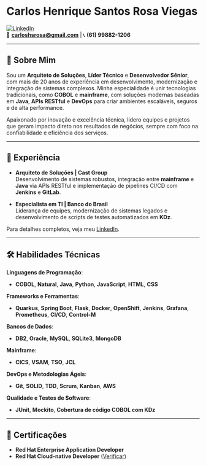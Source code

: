 # Carlos Henrique Santos Rosa Viegas  

[![LinkedIn](https://img.shields.io/badge/LinkedIn-blue?style=flat-square&logo=linkedin&logoColor=white)](https://www.linkedin.com/in/carloshsrosa/)  
📧 **carloshsrosa@gmail.com** | 📞 **(61) 99882-1206**

---

## 🚀 Sobre Mim  

Sou um **Arquiteto de Soluções**, **Líder Técnico** e **Desenvolvedor Sênior**, com mais de 20 anos de experiência em desenvolvimento, modernização e integração de sistemas complexos. Minha especialidade é unir tecnologias tradicionais, como **COBOL** e **mainframe**, com soluções modernas baseadas em **Java**, **APIs RESTful** e **DevOps** para criar ambientes escaláveis, seguros e de alta performance.  

Apaixonado por inovação e excelência técnica, lidero equipes e projetos que geram impacto direto nos resultados de negócios, sempre com foco na confiabilidade e eficiência dos serviços.

---

## 💼 Experiência  

- **Arquiteto de Soluções | Cast Group**  
  Desenvolvimento de sistemas robustos, integração entre **mainframe** e **Java** via APIs RESTful e implementação de pipelines CI/CD com **Jenkins** e **GitLab**.  

- **Especialista em TI | Banco do Brasil**  
  Liderança de equipes, modernização de sistemas legados e desenvolvimento de scripts de testes automatizados em **KDz**.

Para detalhes completos, veja meu [LinkedIn](https://www.linkedin.com/in/carloshsrosa/).

---

## 🛠️ Habilidades Técnicas  

**Linguagens de Programação**:  
- **COBOL**, **Natural**, **Java**, **Python**, **JavaScript**, **HTML**, **CSS**  

**Frameworks e Ferramentas**:  
- **Quarkus**, **Spring Boot**, **Flask**, **Docker**, **OpenShift**, **Jenkins**, **Grafana**, **Prometheus**, **CI/CD**, **Control-M**  

**Bancos de Dados**:  
- **DB2**, **Oracle**, **MySQL**, **SQLite3**, **MongoDB**

**Mainframe**:  
- **CICS**, **VSAM**, **TSO**, **JCL**

**DevOps e Metodologias Ágeis**:  
- **Git**, **SOLID**, **TDD**, **Scrum**, **Kanban**, **AWS**

**Qualidade e Testes de Software**:  
- **JUnit**, **Mockito**, **Cobertura de código COBOL com KDz**

---

## 🌟 Certificações  

- **Red Hat Enterprise Application Developer**  
- **Red Hat Cloud-native Developer** ([Verificar](https://rhtapps.redhat.com/verify?certId=230-143-489))  

<!--
---

## 📚 Projetos em Destaque  

### 📌 [Java 21 Complete Course](https://github.com/carloshsrosa/java-21-course)  
Um curso completo, cobrindo desde o básico até conceitos avançados de **Java 21**, com foco em **boas práticas** e **design patterns**.  

### 📌 [Mainframe Modernization](https://github.com/carloshsrosa/mainframe-modernization)  
Exemplos de integração entre **mainframe** e **APIs RESTful** utilizando **Java** e **DB2**, otimizando desempenho e confiabilidade.  

---

## 📝 Contato  

📧 **carloshsrosa@gmail.com**  
📞 **(61) 99882-1206**  
[LinkedIn](https://www.linkedin.com/in/carloshsrosa/)  
-->



<!-- ### Hi! How are you?  👋

- 🔭 I’m currently working on **Cast Group**
- 🌱 I'm improving my **frontend** skills
- 📫 How to reach me: **carloshsrosa@gmail.com** and **https://www.linkedin.com/in/carloshsrosa/**

**Technologies/Tools:**

![Git](https://img.shields.io/badge/-Git-000?&logo=git)
![GitHub](https://img.shields.io/badge/-GitHub-000000?&logo=github)
![Linux](https://img.shields.io/badge/-Linux-000?&logo=Linux&logoColor=FCC624)
![Shell](https://img.shields.io/badge/-Shell-000?&logo=gnubash)
![HTML5](https://img.shields.io/badge/-HTML5-000?&logo=html5)
![CSS3](https://img.shields.io/badge/-CSS-000?&logo=css3&logoColor=1572B6)
![Java](https://img.shields.io/badge/-Java-000000?style=flat&logo=oracle&logoColor=F80000)
![Quarkus](https://img.shields.io/badge/-Quarkus-000?&logo=Quarkus)
![Swagger](https://img.shields.io/badge/-Swagger-000?&logo=Swagger)
![Docker](https://img.shields.io/badge/-Docker-000?&logo=Docker)
![Kubernetes](https://img.shields.io/badge/-Kubernetes-000?&logo=Kubernetes)
![Terraform](https://img.shields.io/badge/-Terraform-000?&logo=Terraform&logoColor=7B42BC)
![Jenkins](https://img.shields.io/badge/-Jenkins-000?&logo=Jenkins)
![Prometheus](https://img.shields.io/badge/-Prometheus-000?&logo=Prometheus)
![Grafana](https://img.shields.io/badge/-Grafana-000?&logo=grafana)
![DigitalOcean](https://img.shields.io/badge/-DigitalOcean-000?&logo=DigitalOcean)
![Eclipse](https://img.shields.io/badge/-Eclipse-000?&logo=Eclipse)
![VSCode](https://img.shields.io/badge/-VSCode-000?&logo=Visual%20Studio%20Code&logoColor=007ACC)
![MySQL](https://img.shields.io/badge/-MySQL-000?&logo=MySQL)
![PostgreSQL](https://img.shields.io/badge/-PostgreSQL-000?&logo=postgresql&logoColor=336791)
![Insomnia](https://img.shields.io/badge/-Insomnia-000000?style=flat&logo=Insomnia&logoColor=4000BF)
![Figma](https://img.shields.io/badge/-Figma-000000?style=flat&logo=figma)
<!-- ![JavaScript](https://img.shields.io/badge/-JavaScript-000000?&logo=javascript) -->
<!-- ![TypeScript](https://img.shields.io/badge/-typescript-000?&logo=typescript) -->
<!-- ![Angular](https://img.shields.io/badge/-Angular-000?&logo=Angular&logoColor=D5002B) -->
<!-- ![React](https://img.shields.io/badge/-React-000?&logo=React) -->
<!-- ![Node.js](https://img.shields.io/badge/-Node-000?&logo=node.js) -->
<!-- ![npm](https://img.shields.io/badge/-npm-000000?&logo=npm) -->
<!-- ![Springboot](https://img.shields.io/badge/-Springboot-000?&logo=springboot) -->
<!-- ![Jupyter](https://img.shields.io/badge/-Jupyter-000000?style=flat&logo=jupyter) -->
<!-- ![Python](https://img.shields.io/badge/-Python-000000?style=flat&logo=python) -->
<!-- ![Slack](https://img.shields.io/badge/-Slack-000?&logo=slack&logoColor=1572B6) -->

<!--
**Badges:**
-->
<!--
<div>
<a href="https://www.credly.com/badges/86a2e865-7d26-437e-92dc-e4b1cd7516a5"><img src="https://images.credly.com/size/340x340/images/ae7dd2bd-1d04-43d9-b148-1ef79ec45129/image.png" alt="Badge Enterprise Application Developer" width="135px" height="135px"></a> 
<a href="https://www.credly.com/badges/94dc6cf0-5b14-4815-a87b-7c4aab754a76"><img src="https://images.credly.com/size/340x340/images/12ef4e4e-3d8d-4caf-9ab1-858c5bcb9619/image.png" alt="Badge Cloud-Native Developer" width="135px" height="135px"></a>
<a href="https://badgr.com/public/assertions/W1ZhFqJaTDiGs57ATdMINg" target="_blank"><img src="./images/imgBadgeDocker.png" alt="Badge Docker" width="115px" height="115px"></a>
<a href="https://badgr.com/public/assertions/jQxjFxDKSbapcvoknVx7rw" target="_blank"><img src="./images/imgBadgeKubernetes.png" alt="Badge Kubernetes" width="115px" height="115px"></a>
<a href="https://badgr.com/public/assertions/6lRzjtm6Tka8KnorYZQdFw" target="_blank"><img src="./images/imgBadgeTerraform.png" alt="Badge Terraform" width="115px" height="115px"></a>
<a href="https://badgr.com/public/assertions/W1ZhFqJaTDiGs57ATdMINg" target="_blank"><img src="https://media.badgr.com/uploads/badges/assertion-LnAh-Y77RoudGKkGkppJ4w.png" alt="Badge Docker" width="115px" height="115px"></a>
<a href="https://badgr.com/public/assertions/86VEFSZbSxyjBiH-YY60fg" target="_blank"><img src="./images/imgBadgePrometheusGrafana.png" alt="Badge Prometheus and Grafana" width="115px" height="115px"></a>
</div>
-->



